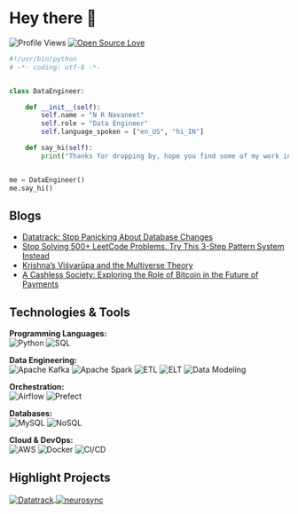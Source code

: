 # Hey there 👋

![Profile Views](https://komarev.com/ghpvc/?username=nrnavaneet&label=Profile%20Views&color=blue&style=flat-square)
[![Open Source Love](https://badges.frapsoft.com/os/v1/open-source.svg?v=102)](https://github.com/ellerbrock/open-source-badge/)

```python
#!/usr/bin/python
# -*- coding: utf-8 -*-


class DataEngineer:

    def __init__(self):
        self.name = "N R Navaneet"
        self.role = "Data Engineer"
        self.language_spoken = ["en_US", "hi_IN"]

    def say_hi(self):
        print("Thanks for dropping by, hope you find some of my work interesting.")


me = DataEngineer()
me.say_hi()
```

## Blogs

- [Datatrack: Stop Panicking About Database Changes](https://medium.com/@navaneetnr/datatrack-stop-panicking-about-database-changes-d7449d1ee529)
- [Stop Solving 500+ LeetCode Problems. Try This 3-Step Pattern System Instead](https://medium.com/@navaneetnr/stop-solving-500-leetcode-problems-try-this-3-step-pattern-system-instead-3c463f8cc602)
- [Krishna’s Viśvarūpa and the Multiverse Theory](https://medium.com/@navaneetnr/krishnas-vi%C5%9Bvar%C5%ABpa-and-the-multiverse-theory-an-ancient-vision-of-infinite-realities-7df103fead68)
- [A Cashless Society: Exploring the Role of Bitcoin in the Future of Payments](https://medium.com/@navaneetnr/a-cashless-society-exploring-the-role-of-bitcoin-in-the-future-of-payments-593669cce190)


## Technologies & Tools

**Programming Languages:**  
![Python](https://img.shields.io/badge/Code-Python-informational?style=flat&logo=python&logoColor=white&color=6aa6f8)
![SQL](https://img.shields.io/badge/Code-SQL-informational?style=flat&logo=sqlite&logoColor=white&color=6aa6f8)

**Data Engineering:**  
![Apache Kafka](https://img.shields.io/badge/Stream-Apache_Kafka-informational?style=flat&logo=apache-kafka&logoColor=white&color=6aa6f8)
![Apache Spark](https://img.shields.io/badge/Compute-Apache_Spark-informational?style=flat&logo=apache-spark&logoColor=white&color=6aa6f8)
![ETL](https://img.shields.io/badge/Process-ETL-informational?style=flat&logo=dataiku&logoColor=white&color=6aa6f8)
![ELT](https://img.shields.io/badge/Process-ELT-informational?style=flat&logo=dataiku&logoColor=white&color=6aa6f8)
![Data Modeling](https://img.shields.io/badge/Modeling-Data_Modeling-informational?style=flat&logo=databricks&logoColor=white&color=6aa6f8)

**Orchestration:**  
![Airflow](https://img.shields.io/badge/Orchestration-Apache_Airflow-informational?style=flat&logo=apache-airflow&logoColor=white&color=6aa6f8)
![Prefect](https://img.shields.io/badge/Orchestration-Prefect-informational?style=flat&logo=prefect&logoColor=white&color=6aa6f8)

**Databases:**  
![MySQL](https://img.shields.io/badge/DB-MySQL-informational?style=flat&logo=mysql&logoColor=white&color=6aa6f8)
![NoSQL](https://img.shields.io/badge/DB-NoSQL-informational?style=flat&logo=mongodb&logoColor=white&color=6aa6f8)

**Cloud & DevOps:**  
![AWS](https://img.shields.io/badge/Cloud-AWS-informational?style=flat&logo=amazon-aws&logoColor=white&color=6aa6f8)
![Docker](https://img.shields.io/badge/DevOps-Docker-informational?style=flat&logo=docker&logoColor=white&color=6aa6f8)
![CI/CD](https://img.shields.io/badge/DevOps-CI%2FCD-informational?style=flat&logo=gitlab&logoColor=white&color=6aa6f8)

<!-- ## &#x1f4c8; GitHub Stats

<a href="https://github.com/nrnavaneet/nrnavaneeta">
  <img align="center" src="https://github-readme-stats.vercel.app/api/top-langs/?username=nrnavaneet&hide=c%2B%2B,c,matlab,assembly&title_color=6aa6f8&text_color=8a919a&icon_color=6aa6f8&bg_color=22272e" alt="Navaneet's GitHub Stats" />
</a>

<a href="https://github.com/nrnavaneet/nrnavaneet">
  <img align="center" src="https://github-readme-stats.vercel.app/api?username=nrnavaneet&show_icons=true&line_height=27&count_private=true&title_color=6aa6f8&text_color=8a919a&icon_color=6aa6f8&bg_color=22272e" alt="Navaneet's GitHub Stats" />
</a> -->
<!--
## GitHub Trophies

[![trophy](https://github-profile-trophy.vercel.app/?username=nrnavaneet&theme=nord&column=7)](https://github.com/ryo-ma/github-profile-trophy)
-->
## Highlight Projects

<a href="https://github.com/nrnavaneet/datatrack">
  <img align="center" src="https://github-readme-stats.vercel.app/api/pin/?username=nrnavaneet&repo=datatrack&show_icons=true&line_height=27&title_color=6aa6f8&text_color=8a919a&icon_color=6aa6f8&bg_color=22272e" alt="Datatrack" />
</a>
<a href="https://github.com/nrnavaneet/neurosync">
  <img align="center" src="https://github-readme-stats.vercel.app/api/pin/?username=nrnavaneet&repo=neurosync&show_icons=true&line_height=27&title_color=6aa6f8&text_color=8a919a&icon_color=6aa6f8&bg_color=22272e" alt="neurosync" />
</a>

